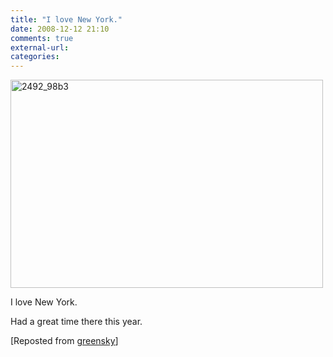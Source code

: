 ```yaml
---
title: "I love New York."
date: 2008-12-12 21:10
comments: true
external-url:
categories:
---
```

[<img src="http://c.asset.soup.io/asset/0185/2492_98b3.jpeg" width="500" height="333" alt="2492_98b3" />][1]

I love New York.  
  
Had a great time there this year.

[Reposted from [greensky][2]]

  [1]: http://flickr.com/photos/dickmann/3086292977/in/pool-97073792@N00
  [2]: http://greensky.soup.io/post/8924715/Image
